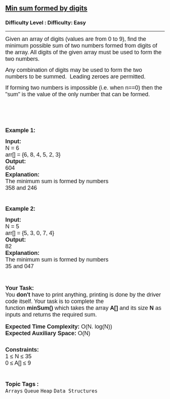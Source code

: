 <h2><a href="https://www.geeksforgeeks.org/problems/min-sum-formed-by-digits3551/1?page=2&category=Arrays,Strings&difficulty=Easy&status=unsolved&sortBy=submissions">Min sum formed by digits</a></h2><h3>Difficulty Level : Difficulty: Easy</h3><hr><div class="problems_problem_content__Xm_eO"><p><span style="font-size: 18px;"><span style="font-family: arial,helvetica,sans-serif;">Given an array of digits (values are from 0 to 9), find the minimum possible sum of two numbers formed from digits of the array. All digits of the given array must be used to form the two numbers.</span></span></p>
<p><span style="font-size: 18px;"><span style="font-family: arial,helvetica,sans-serif;">Any combination of digits may be used to form the two numbers to be summed. &nbsp;Leading zeroes are permitted.</span></span></p>
<p><span style="font-size: 18px;"><span style="font-family: arial,helvetica,sans-serif;">If forming two numbers is impossible (i.e. when n==0) then the "sum" is the value of the only number that can be formed.</span></span></p>
<p><br>&nbsp;</p>
<p>&nbsp;</p>
<p><span style="font-size: 18px;"><span style="font-family: arial,helvetica,sans-serif;"><strong>Example 1:</strong></span></span></p>
<pre><span style="font-size: 18px;"><span style="font-family: arial,helvetica,sans-serif;"><strong>Input:</strong></span>
<span style="font-family: arial,helvetica,sans-serif;">N = 6</span>
<span style="font-family: arial,helvetica,sans-serif;">arr[] = {6, 8, 4, 5, 2, 3}
</span><strong><span style="font-family: arial,helvetica,sans-serif;">Output:</span></strong>
<span style="font-family: arial,helvetica,sans-serif;">604
</span><strong><span style="font-family: arial,helvetica,sans-serif;">Explanation:</span></strong>
<span style="font-family: arial,helvetica,sans-serif;">The minimum sum is formed by numbers </span>
<span style="font-family: arial,helvetica,sans-serif;">358 and 246</span></span></pre>
<p>&nbsp;</p>
<p><span style="font-size: 18px;"><span style="font-family: arial,helvetica,sans-serif;"><strong>Example 2:</strong></span></span></p>
<pre><span style="font-size: 18px;"><span style="font-family: arial,helvetica,sans-serif;"><strong>Input:</strong></span>
<span style="font-family: arial,helvetica,sans-serif;">N = 5</span>
<span style="font-family: arial,helvetica,sans-serif;">arr[] = {5, 3, 0, 7, 4}</span>
<strong><span style="font-family: arial,helvetica,sans-serif;">Output:</span></strong>
<span style="font-family: arial,helvetica,sans-serif;">82</span>
<strong><span style="font-family: arial,helvetica,sans-serif;">Explanation:</span></strong>
<span style="font-family: arial,helvetica,sans-serif;">The minimum sum is formed by numbers </span>
<span style="font-family: arial,helvetica,sans-serif;">35 and 047</span></span>
</pre>
<p><br><br><span style="font-size: 18px;"><span style="font-family: arial,helvetica,sans-serif;"><strong>Your Task:</strong><br>You <strong>don't</strong> have to print anything, printing is done by the driver code itself. Your task is to complete the function&nbsp;<strong>minSum()</strong>&nbsp;which takes the array <strong>A[]</strong> and its size <strong>N</strong><strong> </strong>as inputs and returns the required sum.</span></span><br><br><span style="font-size: 18px;"><span style="font-family: arial,helvetica,sans-serif;"><strong>Expected Time Complexity: </strong>O(N. log(N))<br><strong>Expected Auxiliary Space: </strong>O(N)</span></span></p>
<p><br><span style="font-size: 18px;"><span style="font-family: arial,helvetica,sans-serif;"><strong>Constraints:</strong></span><br><span style="font-family: arial,helvetica,sans-serif;">1 ≤ N ≤ 35<br>0 ≤ A[] ≤ 9</span></span></p></div><br><p><span style=font-size:18px><strong>Topic Tags : </strong><br><code>Arrays</code>&nbsp;<code>Queue</code>&nbsp;<code>Heap</code>&nbsp;<code>Data Structures</code>&nbsp;